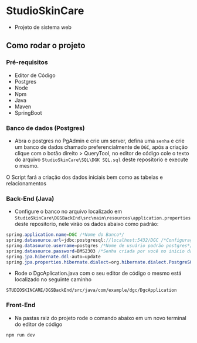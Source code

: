 # StudioSkinCare
- Projeto de sistema web

## Como rodar o projeto

### Pré-requisitos

- Editor de Código
- Postgres
- Node
- Npm
- Java
- Maven
- SpringBoot

### Banco de dados (Postgres)

- Abra o postgres no PgAdmin e crie um server, defina uma `senha` e crie um banco de dados chamado preferencialmente de `DGC`, após a criação clique com o botão direito > QueryTool, no editor de código cole o texto do arquivo `StudioSkinCare\SQL\DGK SQL.sql` deste repositorio e execute o mesmo.

O Script fará a criação dos dados iniciais bem como as tabelas e relacionamentos

### Back-End (Java)

- Configure o banco no arquivo localizado em `StudioSkinCare\DGSBackEnd\src\main\resources\application.properties` deste repositorio, nele virão os dados abaixo como padrão:

```java
spring.application.name=DGC /*Nome do Banco*/
spring.datasource.url=jdbc:postgresql://localhost:5432/DGC /*Configuração padrão de localhost postgres + Nome do banco*/
spring.datasource.username=postgres /*Nome de usuário padrão postgres*/
spring.datasource.password=BMS2303 /*Senha criada por você no inicio da criação do banco de dados postgres*/
spring.jpa.hibernate.ddl-auto=update
spring.jpa.properties.hibernate.dialect=org.hibernate.dialect.PostgreSQLDialect

```

- Rode o DgcAplication.java com o seu editor de código o mesmo está localizado no seguinte caminho

 `STUDIOSKINCARE/DGSBackEnd/src/java/com/example/dgc/DgcApplication`


### Front-End

- Na pastas raiz do projeto rode o comando abaixo em um novo terminal do editor de código

`npm run dev`



